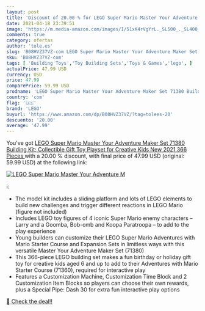 ```yaml
---
layout: post
title: 'Discount of 20.00 % for LEGO Super Mario Master Your Adventure M'
date: 2021-04-18 23:39:51
image: 'https://m.media-amazon.com/images/I/51xK4rVgYrL._SL500_._SL400_.jpg'
comments: true
category: ofertas
author: 'tole.es'
slug: 'B08HVZ37VZ-com LEGO Super Mario Master Your Adventure Maker Set 71380...'
sku: 'B08HVZ37VZ-com'
tags: [ 'Building Toys','Toy Building Sets','Toys & Games','lego', ]
actualPrice: 47.99 USD
currency: USD
price: 47.99
comparePrice: 59.99 USD
prodname: 'LEGO Super Mario Master Your Adventure Maker Set 71380 Building Kit; Collectible Gift Toy Playset for Creative Kids  New 2021  366 Pieces '
country: 'com'
flag: '🇺🇸'
brand: 'LEGO'
buyurl: 'https://www.amazon.com/dp/B08HVZ37VZ/?tag=tolees-20'
descuento: '20.00'
average: '47.99'
---
```


You've got [LEGO Super Mario Master Your Adventure Maker Set 71380 Building Kit; Collectible Gift Toy Playset for Creative Kids  New 2021  366 Pieces ](https://www.amazon.com/dp/B08HVZ37VZ/?tag=tolees-20) with a  20.00 % discount, with final price of 47.99 USD (original: 59.99 USD) at the following link:

[![LEGO Super Mario Master Your Adventure M](https://m.media-amazon.com/images/I/51xK4rVgYrL._SL500_._SL400_.jpg)](https://www.amazon.com/dp/B08HVZ37VZ/?tag=tolees-20)

ℹ️:

- The model kit includes a sliding platform and lots of LEGO elements to build new challenges and trigger different reactions in LEGO Mario (figure not included)
- Includes LEGO toy figures of 4 iconic Super Mario enemy characters – Larry and a Goomba, Bob-omb and Koopa Paratroopa – to add to the play experience
- Young builders can customize their LEGO Super Mario Adventures with Mario Starter Course and Expansion Sets in limitless ways with this versatile Master Your Adventure Maker Set (71380)
- This 366-piece LEGO building set makes a fun birthday or holiday gift toy for creative kids aged 6 and up to add to their Adventures with Mario Starter Course (71360), required for interactive play
- Features a Customization Machine, Customization Time Block and 2 Customization Item Blocks so players can choose their own rewards, plus a Special Pipe: Dash 30 for extra fun interactive play options

[🛒 Check the deal!!](https://www.amazon.com/dp/B08HVZ37VZ/?tag=tolees-20)
